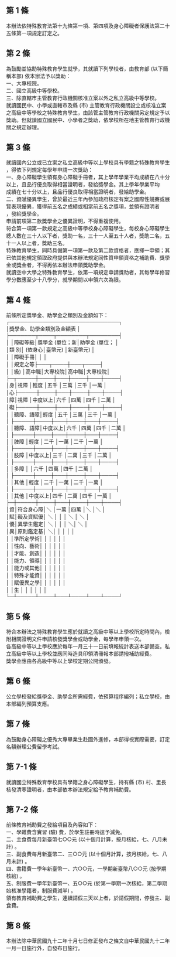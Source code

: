 第 1 條
-------
本辦法依特殊教育法第十九條第一項、第四項及身心障礙者保護法第二十  
五條第一項規定訂定之。

第 2 條
-------
為鼓勵並協助特殊教育學生就學，其就讀下列學校者，由教育部 (以下簡  
稱本部) 依本辦法予以獎助：  
一、大專校院。  
二、國立高級中等學校。  
三、除直轄市主管教育行政機關核准立案以外之私立高級中等學校。  
就讀國民中、小學或直轄市及縣 (市) 主管教育行政機關設立或核准立案  
之高級中等學校之特殊教育學生，由該管主管教育行政機關另定規定予以  
獎助。但就讀國立國民中、小學者之獎助，依學校所在地主管教育行政機  
關之規定辦理。

第 3 條
-------
就讀國內公立或已立案之私立高級中等以上學校具有學籍之特殊教育學生  
，得依下列規定每學年申請一次獎助：  
一、身心障礙學生領有身心障礙手冊者，其上學年學業平均成績在八十分  
    以上，且品行優良取得相當證明者，發給獎學金。其上學年學業平均  
    成績在七十分以上，且品行優良取得相當證明者，發給助學金。  
二、資賦優異學生，曾於最近三年內參加政府核定有案之國際性競賽或展  
    覽表現優異，獲得前五名之成績或相當前五名之獎項，並領有證明者  
    ，發給獎學金。  
申請前項第二款獎學金之優異證明，不得重複使用。  
符合第一項第一款規定之高級中等學校身心障礙學生，每校身心障礙學生  
總人數在三十人以下者，獎助一名，三十一人至五十人者，獎助二名，五  
十一人以上者，獎助三名。  
特殊教育學生，同時具備第一項第一款及第二款資格者，應擇一申領；其  
已依其他規定領取政府提供與本辦法規定同性質申領資格之補助費、獎學  
金或獎金者，不得再依本辦法申領獎助學金。  
就讀空中大學之特殊教育學生，依第一項規定申請獎助者，其每學年修習  
學分數應至少十八學分，就學期間以申領六次為限。

第 4 條
-------
前條所定獎學金、助學金之類別及金額如下：  
┌──────────────────────────────┐  
│獎學金、助學金類別及金額表                                  │  
├───────┬────┬────────┬────────┤  
│              │障礙等級│獎學金 (單位；新│助學金 (單位；  │  
│類          別│ (依身心│臺幣元)         │新臺幣元)       │  
│              │障礙手冊│                │                │  
│              │規定之等├───┬────┼───┬────┤  
│              │級)     │高中職│大專校院│高中職│大專校院│  
├─┬─────┼────┼───┼────┼───┼────┤  
│身│視障      │輕度    │五千  │三萬    │三千  │一萬    │  
│心├─────┼────┼───┼────┼───┼────┤  
│障│視障      │中度以上│六千  │四萬    │四千  │二萬    │  
│礙├─────┼────┼───┼────┼───┼────┤  
│  │聽障、語障│輕度    │五千  │三萬    │三千  │一萬    │  
│  ├─────┼────┼───┼────┼───┼────┤  
│  │聽障、語障│中度以上│六千  │四萬    │四千  │二萬    │  
│  ├─────┼────┼───┼────┼───┼────┤  
│  │肢障      │輕度    │二千  │一萬    │二千  │一萬    │  
│  ├─────┼────┼───┼────┼───┼────┤  
│  │肢障      │中度以上│三千  │二萬    │三千  │二萬    │  
│  ├─────┼────┼───┼────┼───┼────┤  
│  │多障      │        │六千  │四萬    │四千  │二萬    │  
│  ├─────┼────┼───┼────┼───┼────┤  
│  │其他      │輕度    │二千  │一萬    │二千  │一萬    │  
│  ├─────┼────┼───┼────┼───┼────┤  
│  │其他      │中度以上│四千  │二萬    │四千  │一萬    │  
├─┼─────┼────┼───┼────┼───┼────┤  
│資│符合身心障│＼      │一萬  │四萬    │＼    │＼      │  
│賦│礙及資賦優│  ＼    │      │        │  ＼  │  ＼    │  
│優│異學生鑑定│    ＼  │      │        │    ＼│    ＼  │  
│異│原則鑑定基│      ＼│      │        │      │        │  
│  │準所定學術│        │      │        │      │        │  
│  │性向、藝術│        │      │        │      │        │  
│  │才能、創造│        │      │        │      │        │  
│  │能力、領導│        │      │        │      │        │  
│  │能力或其他│        │      │        │      │        │  
│  │特殊才能資│        │      │        │      │        │  
│  │賦優異之學│        │      │        │      │        │  
│  │生        │        │      │        │      │        │  
└─┴─────┴────┴───┴────┴───┴────┘

第 5 條
-------
符合本辦法之特殊教育學生應於就讀之高級中等以上學校所定時間內，檢  
附相關證明文件申請核發獎學金或助學金，每學年申領一次。  
各高級中等以上學校應於每年一月三十一日前填報統計表送本部備查。私  
立高級中等以上學校並應同時造具印領清冊報本部請撥補助經費。  
獎學金應由各高級中等以上學校定期公開頒發。

第 6 條
-------
公立學校發給獎學金、助學金所需經費，依預算程序編列；私立學校，由  
本部編列預算支應。

第 7 條
-------
為鼓勵身心障礙之優秀大專畢業生赴國外進修，本部得視實際需要，訂定  
名額辦理公費留學考試。

第 7-1 條
---------
就讀國立特殊教育學校具有學籍之身心障礙學生，持有縣 (市) 村、里長  
核發清寒證明者，由本部依本辦法規定給予教育補助費。

第 7-2 條
---------
前條教育補助費之發給項目及內容如下：  
一、學雜費含實習 (驗) 費，於學生註冊時逕予減免。  
二、主食費每月新臺幣七○○元 (以十個月計算，按月核給，七、八月未  
    計) 。  
三、副食費每月新臺幣二、三○○元 (以十個月計算，按月核給，七、八  
    月未計) 。  
四、書籍費一學年新臺幣一、六○○元，一學期新臺幣八○○元 (按學期  
    核給) 。  
五、制服費一學年新臺幣一、五○○元 (於第一學期一次核給，第二學期  
    始核准學籍者，制服費減半) 。  
領有教育補助費之學生，連續請假三天以上者，於請假期間，停發主、副  
食費。

第 8 條
-------
本辦法除中華民國九十二年十月七日修正發布之條文自中華民國九十二年  
一月一日施行外，自發布日施行。

